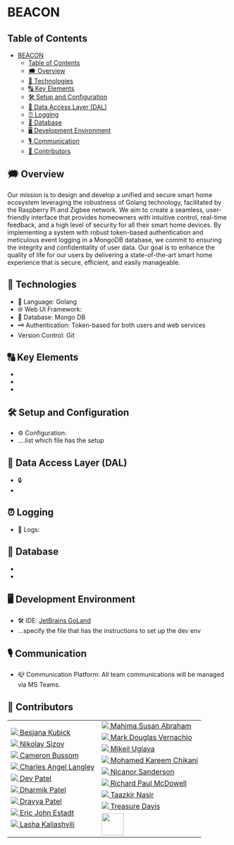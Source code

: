 # BEACON

## Table of Contents
- [BEACON](#beacon)
  - [Table of Contents](#table-of-contents)
  - [🗯️ Overview](#️-overview)
  - [🔧 Technologies](#-technologies)
  - [🔠 Key Elements](#-key-elements)
  - [🛠 Setup and Configuration](#-setup-and-configuration)
  - [💼 Data Access Layer (DAL)](#-data-access-layer-dal)
  - [⏰ Logging](#-logging)
  - [📇 Database](#-database)
  - [🖥 Development Environment](#-development-environment)
  - [🎙️ Communication](#️-communication)
  - [👥 Contributors](#-contributors)

## 🗯️ Overview

Our mission is to design and develop a unified and secure smart home ecosystem leveraging the robustness of Golang technology, facilitated by the Raspberry Pi and Zigbee network. We aim to create a seamless, user-friendly interface that provides homeowners with intuitive control, real-time feedback, and a high level of security for all their smart home devices. By implementing a system with robust token-based authentication and meticulous event logging in a MongoDB database, we commit to ensuring the integrity and confidentiality of user data. Our goal is to enhance the quality of life for our users by delivering a state-of-the-art smart home experience that is secure, efficient, and easily manageable. 

## 🔧 Technologies

- 📣 Language: Golang
- 🌐 Web UI Framework: 
- 📖 Database: Mongo DB
- 🗝️ Authentication: Token-based for both users and web services
- Version Control: Git

## 🔠 Key Elements 

- 
- 
- 

## 🛠 Setup and Configuration

- ⚙️ Configuration: 
- ....list which file has the setup

## 💼 Data Access Layer (DAL)

- 🔒 
- 

## ⏰ Logging

- 📝  Logs: 

## 📇 Database

- 
- 

## 🖥 Development Environment

- 🛠 IDE: [JetBrains GoLand](https://www.jetbrains.com/go/) 
- ...specify the file that has the instructions to set up the dev env 

## 🎙️ Communication

- 📪 Communication Platform: All team communications will be managed via MS Teams.

## 👥 Contributors

<div align="left">
   <table>
  <tr style="display: table-cell">
    <td style="display: block">
    <a href="https://github.com/">
     <img src="https://github.com/github.png?size=50">
      Besjana Kubick
   </a>
   </td>
    <td style="display: block">
    <a href="https://github.com/">
     <img src="https://github.com/github.png?size=50">
      Nikolay Sizov
   </a>
    </td>
    <td style="display: block">
    <a href="https://github.com/cbussom">
     <img src="https://github.com/cbussom.png?size=50">
      Cameron Bussom
   </a>
   </td>
    <td style="display: block">
    <a href="https://github.com/">
     <img src="https://github.com/github.png?size=50">
      Charles Angel Langley
   </a>
    </td>
    <td style="display: block">
    <a href="https://github.com/devv64bit">
     <img src="https://github.com/devv64Bit.png?size=50">
      Dev Patel
   </a>
   </td>
    <td style="display: block">
    <a href="https://github.com/dharmik529">
     <img src="https://github.com/dharmik529.png?size=50">
      Dharmik Patel
   </a>
    </td>
    <td style="display: block">
    <a href="https://github.com/dravyaaa">
     <img src="https://github.com/dravyaaa.png?size=50">
     Dravya Patel
   </a>
   </td>
    <td style="display: block">
    <a href="https://github.com/EricJ-code">
     <img src="https://github.com/EricJ-code.png?size=50">
      Eric John Estadt
   </a>
    </td>
    <td style="display: block">
    <a href="https://github.com/">
     <img src="https://github.com/github.png?size=50">
      Lasha Kaliashvili
   </a>
   </td>
  </tr>
  <tr style="display: table-cell">
    <td style="display: block">
    <a href="https://github.com/mabraham2o24">
     <img src="https://github.com/mabraham2o24.png?size=50">
      Mahima Susan Abraham
   </a>
   </td>
    <td style="display: block">
    <a href="https://github.com/">
     <img src="https://github.com/github.png?size=50">
      Mark Douglas Vernachio
   </a>
    </td>
    <td style="display: block">
    <a href="https://github.com/">
     <img src="https://github.com/github.png?size=50">
      Mikeil Uglava
   </a>
   </td>
    <td style="display: block">
    <a href="https://github.com/">
     <img src="https://github.com/github.png?size=50">
      Mohamed Kareem Chikani
   </a>
    </td>
    <td style="display: block">
    <a href="https://github.com/">
     <img src="https://github.com/github.png?size=50">
      Nicanor Sanderson
   </a>
   </td>
    <td style="display: block">
    <a href="https://github.com/">
     <img src="https://github.com/github.png?size=50">
      Richard Paul McDowell
   </a>
    </td>
    <td style="display: block">
    <a href="https://github.com/Taazkir">
     <img src="https://github.com/Taazkir.png?size=50">
      Taazkir Nasir
   </a>
   </td>
    <td style="display: block">
    <a href="https://github.com/TreasureAD">
     <img src="https://github.com/TreasureAD.png?size=50">
      Treasure Davis
   </a>
    </td>
    <td style="display: block">
    <a href="https://github.com/">
     <img src="https://upload.wikimedia.org/wikipedia/commons/5/59/Empty.png?size=50" style="height: 50px">
   </a>
   </td>
  </tr>
  
</table>
</div>

